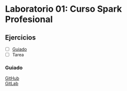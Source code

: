 # Laboratorio 01: Curso Spark Profesional
## Ejercicios
- [ ] [Guiado](###markdown-header-guiado)  
- [ ] Tarea  
### Guiado
[GitHub](https://github.com/Bryan-Developer/Curso-Spark-Profesional/blob/development/Laboratorio01.md)  
[GitLab](https://gitlab.com/Bryan-Developer/curso-spark-profesional/-/blob/development/Laboratorio01.md)